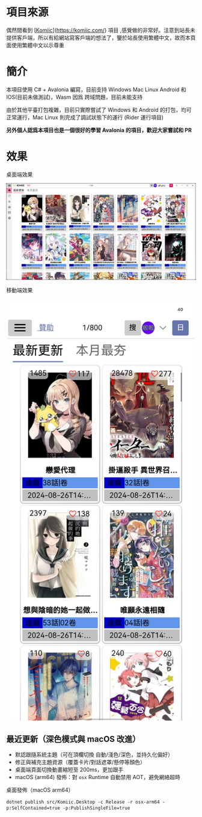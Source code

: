 
# 項目來源

偶然間看到 [[Komiic](http://komiic.com)](https://komiic.com/) 項目 ,感覺做的非常好。注意到站長未提供客戶端，所以有給網站寫客戶端的想法了，鑒於站長使用繁體中文，故而本頁面使用繁體中文以示尊重

# 簡介
本項目使用 C# + Avalonia 編寫，目前支持 Windows Mac Linux Android 和 IOS(目前未做測試)，Wasm 因爲 跨域問題，目前未能支持

由於其他平臺打包複雜，目前只實際嘗試了 Windows 和 Android 的打包，均可正常運行，Mac Linux 則完成了調試狀態下的運行 (Rider 運行項目)

**另外個人認爲本項目也是一個很好的學習 Avalonia 的項目，歡迎大家嘗試和 PR**

# 效果

桌面端效果

<img width="600px" src="https://github.com/afunc233/Komiic/blob/master/Images/desktop.png" alt="桌面端效果" />

移動端效果

<img width="600px" src="https://github.com/afunc233/Komiic/blob/master/Images/mobile.jpg" alt="移動端效果" />

## 最近更新（深色模式與 macOS 改進）
- 默認跟隨系統主題（可在頂欄切換 自動/淺色/深色，並持久化偏好）
- 修正與補充主題資源（覆蓋卡片/對話遮罩/懸停等顏色）
- 桌面端頁面切換動畫縮短至 200ms，更加跟手
- macOS (arm64) 發佈：對 `osx` Runtime 自動禁用 AOT，避免網絡超時

桌面發佈（macOS arm64）
```
dotnet publish src/Komiic.Desktop -c Release -r osx-arm64 -p:SelfContained=true -p:PublishSingleFile=true
```

<!-- Python 客戶端已移除，當前倉庫僅保留 Avalonia 客戶端程式碼與文檔 -->
